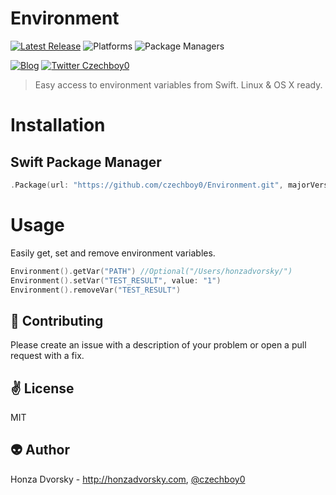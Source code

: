 # Environment

[![Latest Release](https://img.shields.io/github/release/czechboy0/environment.svg)](https://github.com/czechboy0/environment/releases/latest)
![Platforms](https://img.shields.io/badge/platforms-Linux%20%7C%20OS%20X%20%7C%20iOS%20%7C%20tvOS%20%7C%20watchOS-blue.svg)
![Package Managers](https://img.shields.io/badge/package%20managers-swiftpm-yellow.svg)

[![Blog](https://img.shields.io/badge/blog-honzadvorsky.com-green.svg)](http://honzadvorsky.com)
[![Twitter Czechboy0](https://img.shields.io/badge/twitter-czechboy0-green.svg)](http://twitter.com/czechboy0)

> Easy access to environment variables from Swift. Linux & OS X ready.

# Installation

## Swift Package Manager

```swift
.Package(url: "https://github.com/czechboy0/Environment.git", majorVersion: 0)
```

# Usage
Easily get, set and remove environment variables.

```swift
Environment().getVar("PATH") //Optional("/Users/honzadvorsky/")
Environment().setVar("TEST_RESULT", value: "1")
Environment().removeVar("TEST_RESULT")
```

:gift_heart: Contributing
------------
Please create an issue with a description of your problem or open a pull request with a fix.

:v: License
-------
MIT

:alien: Author
------
Honza Dvorsky - http://honzadvorsky.com, [@czechboy0](http://twitter.com/czechboy0)
